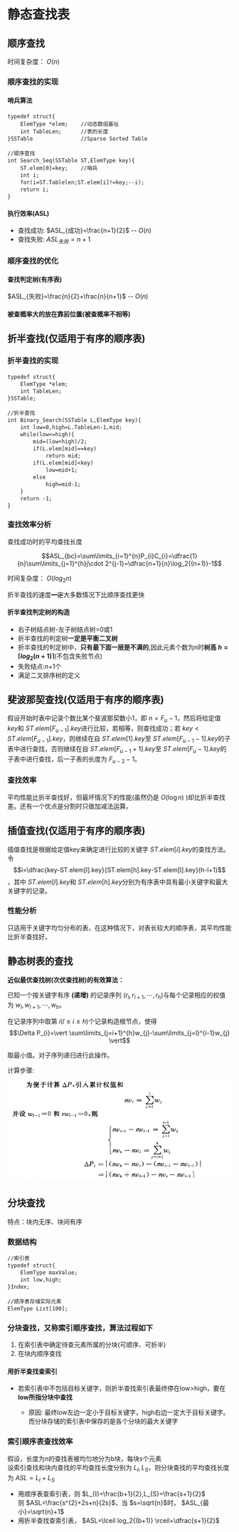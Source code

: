 # 静态查找表

## 顺序查找

时间复杂度： $O(n)$

### 顺序查找的实现

#### 哨兵算法

    typedef struct{
        ElemType *elem;    //动态数组基址
        int TableLen;      //表的长度
    }SSTable               //Sparse Sorted Table

    //顺序查找
    int Search_Seq(SSTable ST,ElemType key){
        ST.elem[0]=key;    //哨兵
        int i;
        for(i=ST.Tablelen;ST.elem[i]!=key;--i);
        return i;
    }

#### 执行效率(ASL)

- 查找成功:  $ASL_{成功}=\frac{n+1}{2}$ -- $O(n)$
- 查找失败: $ASL_{失败}=n+1$

### 顺序查找的优化

#### 查找判定树(有序表)

$ASL_{失败}=\frac{n}{2}+\frac{n}{n+1}$ -- $O(n)$

#### 被查概率大的放在靠前位置(被查概率不相等)

## 折半查找(仅适用于有序的顺序表)

### 折半查找的实现

    typedef struct{
        ElemType *elem;
        int TableLen;
    }SSTable;

    //折半查找
    int Binary_Search(SSTable L,ElemType key){
        int low=0,high=L.TableLen-1,mid;
        while(low<=high){
            mid=(low+high)/2;
            if(L.elem[mid]==key)
                return mid;
            if(L.elem[mid]<key)
                low=mid+1;
            else
                high=mid-1;
        }
        return -1;
    }

### 查找效率分析

查找成功时的平均查找长度

$$ASL_{bc}=\sum\limits_{i=1}^{n}P_{i}C_{i}=\dfrac{1}{n}\sum\limits_{j=1}^{h}j\cdot 2^{j-1}=\dfrac{n+1}{n}\log_2{(n+1)}-1$$

时间复杂度： $O(log_2{n})$

折半查找的速度~~一定~~大多数情况下比顺序查找更快

#### 折半查找判定树的构造

- 右子树结点树-左子树结点树=0或1
- 折半查找的判定树**一定是平衡二叉树**
- 折半查找的判定树中，**只有最下面一层是不满的**,因此元素个数为n时**树高 $h=\lceil log_2{(n+1)} \rceil$**(不包含失败节点)
- 失败结点:n+1个
- 满足二叉排序树的定义

## 斐波那契查找(仅适用于有序的顺序表)

假设开始时表中记录个数比某个斐波那契数小1，即 $n=F_{u}-1$，然后将给定值 $key$和 $ST.elem[F_{u-1}].key$进行比较，若相等，则查找成功；若 $key < ST.elem[F_{u-1}].key$，则继续在自 $ST.elem[1].key$至 $ST.elem[F_{u-1}-1].key$的子表中进行查找，否则继续在自 $ST.elem[F_{u-1}+1].key$至 $ST.elem[F_{u}-1].key$的子表中进行查找，后一子表的长度为 $F_{u-2}-1$。

### 查找效率

平均性能比折半查找好，但最坏情况下的性能(虽然仍是 $O(\log{n})$ )却比折半查找差。还有一个优点是分割时只做加减法运算。

## 插值查找(仅适用于有序的顺序表)

插值查找是根据给定值key来确定进行比较的关键字 $ST.elem[i].key$的查找方法。令 $$i=\dfrac{key-ST.elem[l].key}{ST.elem[h].key-ST.elem[l].key}(h-l+1)$$，其中 $ST.elem[l].key$和 $ST.elem[h].key$分别为有序表中具有最小关键字和最大关键字的记录。

### 性能分析

只适用于关键字均匀分布的表，在这种情况下，对表长较大的顺序表，其平均性能比折半查找好。

## 静态树表的查找

**近似最优查找树(次优查找树)的有效算法：**

已知一个按关键字有序 **(递增)** 的记录序列 $(r_{l},r_{l+1},\cdots,r_{h})$与每个记录相应的权值为 $w_{l},w_{l+1},\cdots,w_{h}$。

在记录序列中取第 $i(l\leq i\leq h)$个记录构造根节点，使得
$$\Delta P_{i}=\vert \sum\limits_{j=i+1}^{h}w_{j}-\sum\limits_{j=l}^{i-1}w_{j} \vert$$

取最小值。对子序列递归进行此操作。

计算步骤:

![ERROR](../Image/次优查找树.png)

## 分块查找

特点：块内无序、块间有序

### 数据结构

    //索引表
    typedef struct{
        ElemType maxValue;
        int low,high;
    }Index;

    //顺序表存储实际元素
    ElemType List[100];

### 分块查找，又称索引顺序查找，算法过程如下

1. 在索引表中确定待查元素所属的分块(可顺序、可折半)
2. 在块内顺序查找

#### 用折半查找查索引

- 若索引表中不包括目标关键字，则折半查找索引表最终停在low>high，要在**low所指分块中查找**

  - 原因: 最终low左边一定小于目标关键字，high右边一定大于目标关键字。而分块存储的索引表中保存的是各个分块的最大关键字

### 索引顺序表查找效率

假设，长度为n的查找表被均匀地分为b块，每块s个元素  
设索引查找和块内查找的平均查找长度分别为 $L_{I},L_{S}$，则分块查找的平均查找长度为 $ASL=L_{I}+L_{S}$  

- 用顺序表查索引表，则 $L_{I}=\frac{b+1}{2},L_{S}=\frac{s+1}{2}$  
则 $ASL=\frac{s^{2}+2s+n}{2s}$，当 $s=\sqrt{n}$时， $ASL_{最小}=\sqrt{n}+1$
- 用折半查找查索引表， $ASL=\lceil log_2{(b+1)} \rceil+\dfrac{s+1}{2}$
